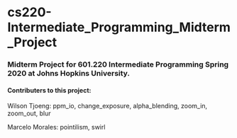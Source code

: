 # cs220-Intermediate_Programming_Midterm_Project

### Midterm Project for 601.220 Intermediate Programming Spring 2020 at Johns Hopkins University.

#### Contributers to this project:

Wilson Tjoeng: ppm_io, change_exposure, alpha_blending, zoom_in, zoom_out, blur

Marcelo Morales: pointilism, swirl
